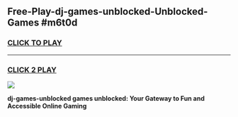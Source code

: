 
## Free-Play-dj-games-unblocked-Unblocked-Games #m6t0d
<h3>
<a href="https://news.freeplayer.one?title=dj-games-unblocked&ref=8M">CLICK TO PLAY</a></h3>
<hr>

<h3>
<a href="https://news.freeplayer.one?title=dj-games-unblocked&ref=8M">CLICK 2 PLAY</a>
  
</h3>

<a href="https://news.freeplayer.one?title=dj-games-unblocked&ref=8M"><img src="https://clearcache.store/games.png"></a>


**dj-games-unblocked games unblocked: Your Gateway to Fun and Accessible Online Gaming**
